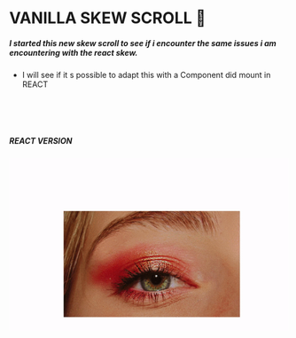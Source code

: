 # VANILLA SKEW SCROLL 🦄

##### I started this new skew scroll to see if i encounter the same issues i am encountering with the react skew.

- I will see if it s possible to adapt this with a Component did mount in REACT

 <br>
 <br>
 <br>

##### REACT VERSION

[<img class="image-box" src="img/preview-scrollreact.gif" alt="" />](https://github.com/nadiamariduena/react-smooth-skew-scrolling)
